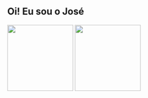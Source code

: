 ## Oi! Eu sou o José 

<div>
  <img align="center" height="150rem" src="https://github-readme-stats.vercel.app/api?username=Soraaslon&show_icons=true&include_all_commits=true&count_private=true&theme=tokyonight">
  <img align="center" height="150rem" src="https://github-readme-stats.vercel.app/api/top-langs/?username=anuraghazra&theme=tokyonight&layout=compact">
</div>


